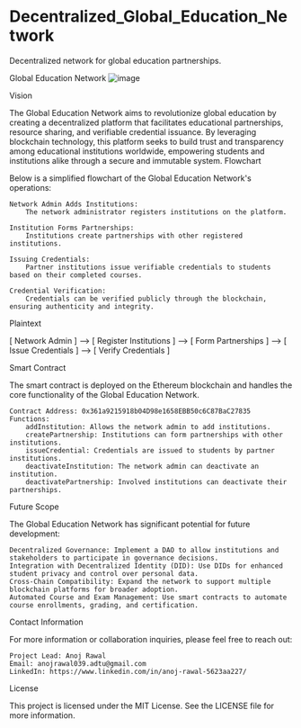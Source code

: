 # Decentralized_Global_Education_Network
Decentralized network for global education partnerships.

Global Education Network
![image](https://github.com/user-attachments/assets/675ce3ef-7503-42d5-ad4f-ee838ececd6f)


Vision

The Global Education Network aims to revolutionize global education by creating a decentralized platform that facilitates educational partnerships, resource sharing, and verifiable credential issuance. By leveraging blockchain technology, this platform seeks to build trust and transparency among educational institutions worldwide, empowering students and institutions alike through a secure and immutable system.
Flowchart

Below is a simplified flowchart of the Global Education Network's operations:

    Network Admin Adds Institutions:
        The network administrator registers institutions on the platform.

    Institution Forms Partnerships:
        Institutions create partnerships with other registered institutions.

    Issuing Credentials:
        Partner institutions issue verifiable credentials to students based on their completed courses.

    Credential Verification:
        Credentials can be verified publicly through the blockchain, ensuring authenticity and integrity.

Plaintext

[ Network Admin ] --> [ Register Institutions ]
                     --> [ Form Partnerships ]
                     --> [ Issue Credentials ]
                     --> [ Verify Credentials ]

Smart Contract

The smart contract is deployed on the Ethereum blockchain and handles the core functionality of the Global Education Network.

    Contract Address: 0x361a9215918b04D98e1658EBB50c6C87BaC27835
    Functions:
        addInstitution: Allows the network admin to add institutions.
        createPartnership: Institutions can form partnerships with other institutions.
        issueCredential: Credentials are issued to students by partner institutions.
        deactivateInstitution: The network admin can deactivate an institution.
        deactivatePartnership: Involved institutions can deactivate their partnerships.

Future Scope

The Global Education Network has significant potential for future development:

    Decentralized Governance: Implement a DAO to allow institutions and stakeholders to participate in governance decisions.
    Integration with Decentralized Identity (DID): Use DIDs for enhanced student privacy and control over personal data.
    Cross-Chain Compatibility: Expand the network to support multiple blockchain platforms for broader adoption.
    Automated Course and Exam Management: Use smart contracts to automate course enrollments, grading, and certification.

Contact Information

For more information or collaboration inquiries, please feel free to reach out:

    Project Lead: Anoj Rawal
    Email: anojrawal039.adtu@gmail.com
    LinkedIn: https://www.linkedin.com/in/anoj-rawal-5623aa227/

License

This project is licensed under the MIT License. See the LICENSE file for more information.
